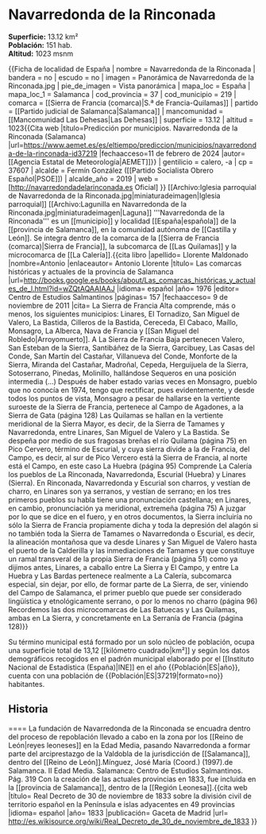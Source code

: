 # Navarredonda de la Rinconada

**Superficie:** 13.12 km²  
**Población:** 151 hab.  
**Altitud:** 1023 msnm  

{{Ficha de localidad de España
| nombre = Navarredonda de la Rinconada
| bandera = no
| escudo = no
| imagen = Panorámica de Navarredonda de la Rinconada.jpg
| pie_de_imagen = Vista panorámica
| mapa_loc = España
| mapa_loc_1 = Salamanca
| cod_provincia = 37
| cod_municipio = 219
| comarca = [[Sierra de Francia (comarca)|S.ª de Francia-Quilamas]]
| partido = [[Partido judicial de Salamanca|Salamanca]]
| mancomunidad = [[Mancomunidad Las Dehesas|Las Dehesas]]
| superficie = 13.12
| altitud = 1023<ref>{{Cita web |título=Predicción por municipios. Navarredonda de la Rinconada (Salamanca) |url=https://www.aemet.es/es/eltiempo/prediccion/municipios/navarredonda-de-la-rinconada-id37219 |fechaacceso=11 de febrero de 2024 |autor= [[Agencia Estatal de Meteorología|AEMET]]}}</ref>
| gentilicio = calero, -a
| cp = 37607
| alcalde = Fermín González ([[Partido Socialista Obrero Español|PSOE]])
| alcalde_año = 2019
| web = [http://navarredondadelarinconada.es Oficial]
}}
[[Archivo:Iglesia parroquial de Navarredonda de la Rinconada.jpg|miniaturadeimagen|Iglesia parroquial]]
[[Archivo:Lagunilla en Navarredonda de la Rinconada.jpg|miniaturadeimagen|Laguna]]
'''Navarredonda de la Rinconada''' es un [[municipio]] y localidad [[España|española]] de la [[provincia de Salamanca]], en la comunidad autónoma de [[Castilla y León]]. Se integra dentro de la comarca de la [[Sierra de Francia (comarca)|Sierra de Francia]], la subcomarca de [[Las Quilamas]] y la microcomarca de [[La Calería]].<ref name=ref_duplicada_1>{{cita libro |apellido= Llorente Maldonado |nombre=Antonio |enlaceautor= Antonio Llorente |título= Las comarcas históricas y actuales de la provincia de Salamanca |url=http://books.google.es/books/about/Las_comarcas_históricas_y_actuales_de_l.html?id=wZQtAQAAIAAJ |idioma= español |año= 1976 |editor= Centro de Estudios Salmantinos |páginas= 157 |fechaacceso= 9 de noviembre de 2011 |cita= La Sierra de Francia Alta comprende, más o menos, los siguientes municipios: Linares, El Tornadizo, San Miguel de Valero, La Bastida, Cilleros de la Bastida, Cereceda, El Cabaco, Maíllo, Monsagro, La Alberca, Nava de Francia y [[San Miguel del Robledo|Arroyomuerto]]. A La Sierra de Francia Baja pertenecen Valero, San Esteban de la Sierra, Santibáñez de la Sierra, Garcibuey, Las Casas del Conde, San Martín del Castañar, Villanueva del Conde, Monforte de la Sierra, Miranda del Castañar, Madroñal, Cepeda, Herguijuela de la Sierra, Sotoserrano, Pinedas, Molinillo, hallándose Sequeros en una posición intermedia (...) Después de haber estado varias veces en Monsagro, pueblo que no conocía en 1974, tengo que rectificar, pues evidentemente, y desde todos los puntos de vista, Monsagro a pesar de hallarse en la vertiente suroeste de la Sierra de Francia, pertenece al Campo de Agadones, a la Sierra de Gata (página 128) Las Quilamas se hallan en la vertiente meridional de la Sierra Mayor, es decir, de la Sierra de Tamames y Navarredonda, entre Linares, San Miguel de Valero y La Bastida. Se despeña por medio de sus fragosas breñas el río Quilama (página 75) en Pico Cervero, término de Escurial, y cuya sierra divide a la de Francia, del Campo, es decir, al sur de Pico Vercero está la Sierra de Francia, al norte está el Campo, en este caso La Huebra (página 95) Comprende La Calería los pueblos de La Rinconada, Navarredonda, Escurial (Huebra) y Linares (Sierra). En Rinconada, Navarredonda y Escurial son charros, y vestían de charro, en Linares son ya serranos, y vestían de serrano; en los tres primeros pueblos su habla tiene una pronunciación castellana; en Linares, en cambio, pronunciación ya meridional, extremeña (página 75) A juzgar por lo que se dice en el fuero, y en otros documentos, la Sierra incluiría no sólo la Sierra de Francia propiamente dicha y toda la depresión del alagón si no también toda la Sierra de Tamames o Navarredonda o Escurial, es decir, la alineación montañosa que va desde Linares y San Miguel de Valero hasta el puerto de la Calderilla y las inmediaciones de Tamames y que constituye un ramal transveral de la propia Sierra de Francia (página 51) como ya dijimos antes, Linares, a caballo entre La Sierra y El Campo, y entre La Huebra y Las Bardas pertenece realmente a La Calería, subcomarca especial, sin dejar, por ello, de formar parte de La Sierra, de ser, viniendo del Campo de Salamanca, el primer pueblo que puede ser considerado lingüística y etnológicamente serrano, o por lo menos no charro (página 96) Recordemos las dos microcomarcas de Las Batuecas y Las Quilamas, ambas en La Sierra, y concretamente en La Serranía de Francia (página 128)}}</ref>

Su término municipal está formado por un solo núcleo de población, ocupa una superficie total de 13,12&nbsp;[[kilómetro cuadrado|km²]] y según los datos demográficos recogidos en el padrón municipal elaborado por el [[Instituto Nacional de Estadística (España)|INE]] en el año {{Población|ES|año}}, cuenta con una población de {{Población|ES|37219|formato=no}} habitantes.

## Historia

====
La fundación de Navarredonda de la Rinconada se encuadra dentro del proceso de repoblación llevado a cabo en la zona por los [[Reino de León|reyes leoneses]] en la Edad Media, pasando Navarredonda a formar parte del arciprestazgo de la Valdobla de la jurisdicción de [[Salamanca]], dentro del [[Reino de León]].<ref>Mínguez, José María (Coord.) (1997).de Salamanca. II Edad Media. Salamanca: Centro de Estudios Salmantinos. Pág. 319</ref> Con la creación de las actuales provincias en 1833, fue incluida en la [[provincia de Salamanca]], dentro de la [[Región Leonesa]].<ref>{{cita web |título= Real Decreto de 30 de noviembre de 1833 sobre la división civil de territorio español en la Península e islas adyacentes en 49 provincias |idioma= español |año= 1833 |publicación= Gaceta de Madrid |url= http://es.wikisource.org/wiki/Real_Decreto_de_30_de_noviembre_de_1833 }}</ref>